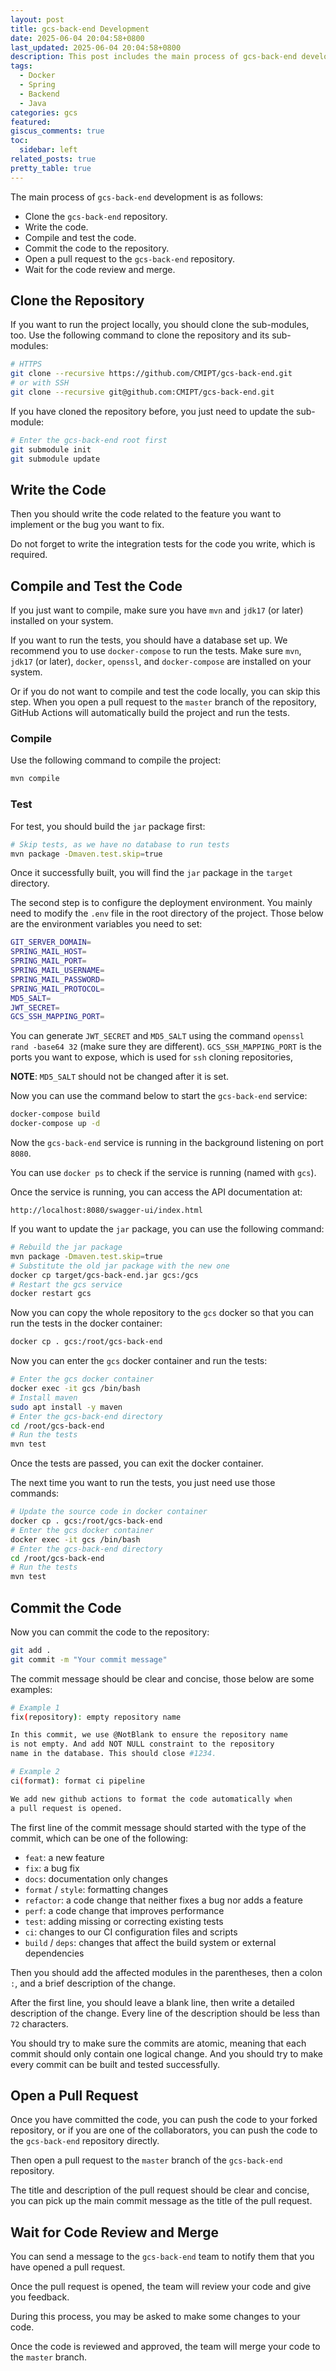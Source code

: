 ```yaml
---
layout: post
title: gcs-back-end Development
date: 2025-06-04 20:04:58+0800
last_updated: 2025-06-04 20:04:58+0800
description: This post includes the main process of gcs-back-end development.
tags:
  - Docker
  - Spring
  - Backend
  - Java
categories: gcs
featured:
giscus_comments: true
toc:
  sidebar: left
related_posts: true
pretty_table: true
---
```


The main process of `gcs-back-end` development is as follows:

* Clone the `gcs-back-end` repository.
* Write the code.
* Compile and test the code.
* Commit the code to the repository.
* Open a pull request to the `gcs-back-end` repository.
* Wait for the code review and merge.

## Clone the Repository

If you want to run the project locally, you should clone the sub-modules, too.
Use the following command to clone the repository and its sub-modules:

```bash
# HTTPS
git clone --recursive https://github.com/CMIPT/gcs-back-end.git
# or with SSH
git clone --recursive git@github.com:CMIPT/gcs-back-end.git
```

If you have cloned the repository before, you just need to update the sub-module:

```bash
# Enter the gcs-back-end root first
git submodule init
git submodule update
```

## Write the Code

Then you should write the code related to the feature you want to implement
or the bug you want to fix.

Do not forget to write the integration tests for the code you write, which is required.

## Compile and Test the Code

If you just want to compile, make sure you have `mvn` and `jdk17` (or later) installed on your system.

If you want to run the tests, you should have a database set up. We recommend you to
use `docker-compose` to run the tests. Make sure `mvn`, `jdk17` (or later), `docker`, `openssl`,
and `docker-compose` are installed on your system.

Or if you do not want to compile and test the code locally,
you can skip this step. When you open a pull request to the `master` branch of the repository,
GitHub Actions will automatically build the project and run the tests.

### Compile

Use the following command to compile the project:

```bash
mvn compile
```

### Test

For test, you should build the `jar` package first:

```bash
# Skip tests, as we have no database to run tests
mvn package -Dmaven.test.skip=true
```

Once it successfully built, you will find the `jar` package in the `target` directory.

The second step is to configure the deployment environment.
You mainly need to modify the `.env` file in the root directory of the project.
Those below are the environment variables you need to set:

```bash
GIT_SERVER_DOMAIN=
SPRING_MAIL_HOST=
SPRING_MAIL_PORT=
SPRING_MAIL_USERNAME=
SPRING_MAIL_PASSWORD=
SPRING_MAIL_PROTOCOL=
MD5_SALT=
JWT_SECRET=
GCS_SSH_MAPPING_PORT=
```

You can generate `JWT_SECRET` and `MD5_SALT` using the command `openssl rand -base64 32`
(make sure they are different).
`GCS_SSH_MAPPING_PORT` is the ports you want to expose,
which is used for `ssh` cloning repositories,

**NOTE**: `MD5_SALT` should not be changed after it is set.

Now you can use the command below to start the `gcs-back-end` service:

```bash
docker-compose build
docker-compose up -d
```

Now the `gcs-back-end` service is running in the background listening on port `8080`.

You can use `docker ps` to check if the service is running (named with `gcs`).

Once the service is running, you can access the API documentation at:

`http://localhost:8080/swagger-ui/index.html`

If you want to update the `jar` package, you can use the following command:

```bash
# Rebuild the jar package
mvn package -Dmaven.test.skip=true
# Substitute the old jar package with the new one
docker cp target/gcs-back-end.jar gcs:/gcs
# Restart the gcs service
docker restart gcs
```

Now you can copy the whole repository to the `gcs` docker
so that you can run the tests in the docker container:

```bash
docker cp . gcs:/root/gcs-back-end
```

Now you can enter the `gcs` docker container and run the tests:

```bash
# Enter the gcs docker container
docker exec -it gcs /bin/bash
# Install maven
sudo apt install -y maven
# Enter the gcs-back-end directory
cd /root/gcs-back-end
# Run the tests
mvn test
```

Once the tests are passed, you can exit the docker container.

The next time you want to run the tests, you just need use those commands:

```bash
# Update the source code in docker container
docker cp . gcs:/root/gcs-back-end
# Enter the gcs docker container
docker exec -it gcs /bin/bash
# Enter the gcs-back-end directory
cd /root/gcs-back-end
# Run the tests
mvn test
```

## Commit the Code

Now you can commit the code to the repository:

```bash
git add .
git commit -m "Your commit message"
```

The commit message should be clear and concise, those below are some examples:

```Bash
# Example 1
fix(repository): empty repository name

In this commit, we use @NotBlank to ensure the repository name
is not empty. And add NOT NULL constraint to the repository
name in the database. This should close #1234.

# Example 2
ci(format): format ci pipeline

We add new github actions to format the code automatically when
a pull request is opened.
```

The first line of the commit message should started with the type of the commit,
which can be one of the following:

* `feat`: a new feature
* `fix`: a bug fix
* `docs`: documentation only changes
* `format` / `style`: formatting changes
* `refactor`: a code change that neither fixes a bug nor adds a feature
* `perf`: a code change that improves performance
* `test`: adding missing or correcting existing tests
* `ci`: changes to our CI configuration files and scripts
* `build` / `deps`: changes that affect the build system or external dependencies

Then you should add the affected modules in the parentheses, then a colon `:`, and
a brief description of the change.

After the first line, you should leave a blank line,
then write a detailed description of the change. Every line of the description should
be less than `72` characters.

You should try to make sure the commits are atomic, meaning that each commit should
only contain one logical change. And you should try to make every commit can
be built and tested successfully.

## Open a Pull Request

Once you have committed the code, you can push the code to your forked repository, or if you are
one of the collaborators, you can push the code to the `gcs-back-end` repository directly.

Then open a pull request to the `master` branch of the `gcs-back-end` repository.

The title and description of the pull request should be clear and concise,
you can pick up the main commit message as the title of the pull request.

## Wait for Code Review and Merge

You can send a message to the `gcs-back-end` team to notify them that
you have opened a pull request.

Once the pull request is opened, the team will review your code and give you feedback.

During this process, you may be asked to make some changes to your code.

Once the code is reviewed and approved, the team will merge your code to the `master` branch.

